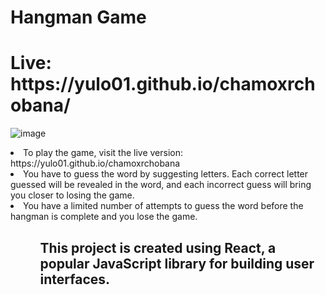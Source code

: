 # Hangman Game
<h1>Live: https://yulo01.github.io/chamoxrchobana/ </h1>


![image](https://github.com/yulo01/chamoxrchobana/assets/93291077/3517ab90-ceb7-463e-8301-767f4381d647)

<li>To play the game, visit the live version: https://yulo01.github.io/chamoxrchobana  </li>
<li>You have to guess the word by suggesting letters. Each correct letter guessed will be revealed in the word, and each incorrect guess will bring you closer to losing the game.</li>
<li>You have a limited number of attempts to guess the word before the hangman is complete and you lose the game.</li>
  <ul>
<ul>

<h2>This project is created using React, a popular JavaScript library for building user interfaces. </h2>
